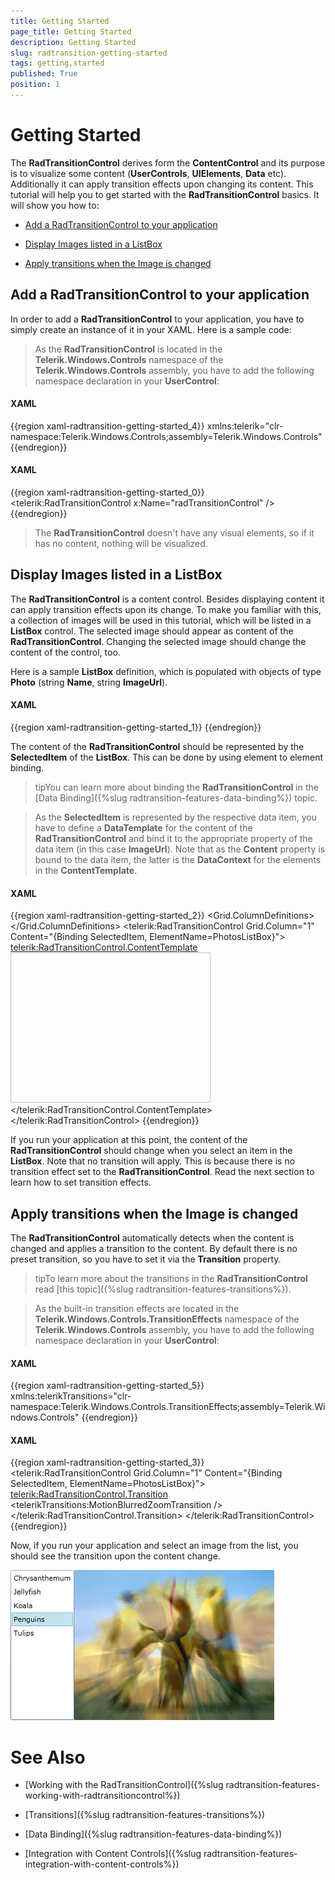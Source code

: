 ```yaml
---
title: Getting Started
page_title: Getting Started
description: Getting Started
slug: radtransition-getting-started
tags: getting,started
published: True
position: 1
---
```


# Getting Started

The __RadTransitionControl__ derives form the __ContentControl__ and its purpose is to visualize some content (__UserControls__, __UIElements__, __Data__ etc). Additionally it can apply transition effects upon changing its content. This tutorial will help you to get started with the __RadTransitionControl__ basics. It will show you how to:

* [Add a RadTransitionControl to your application](#add-a-radtransitioncontrol-to-your-application)

* [Display Images listed in a ListBox](#display-images-listed-in-a-listbox)

* [Apply transitions when the Image is changed](#apply-transitions-when-the-image-is-changed)

## Add a RadTransitionControl to your application

In order to add a __RadTransitionControl__ to your application, you have to simply create an instance of it in your XAML. Here is a sample code:

>As the __RadTransitionControl__ is located in the __Telerik.Windows.Controls__ namespace of the __Telerik.Windows.Controls__ assembly, you have to add the following namespace declaration in your __UserControl__:

#### __XAML__

{{region xaml-radtransition-getting-started_4}}
	xmlns:telerik="clr-namespace:Telerik.Windows.Controls;assembly=Telerik.Windows.Controls"
{{endregion}}

#### __XAML__

{{region xaml-radtransition-getting-started_0}}
	<telerik:RadTransitionControl x:Name="radTransitionControl" />
{{endregion}}

>The __RadTransitionControl__ doesn't have any visual elements, so if it has no content, nothing will be visualized.

## Display Images listed in a ListBox

The __RadTransitionControl__ is a content control. Besides displaying content it can apply transition effects upon its change. To make you familiar with this, a collection of images will be used in this tutorial, which will be listed in a __ListBox__ control. The selected image should appear as content of the __RadTransitionControl__. Changing the selected image should change the content of the control, too.

Here is a sample __ListBox__ definition, which is populated with objects of type __Photo__ (string __Name__, string __ImageUrl__).

#### __XAML__

{{region xaml-radtransition-getting-started_1}}
	<ListBox x:Name="PhotosListBox"
	    DisplayMemberPath="Name"
	    ItemsSource="{Binding PhotosCollection}" />
{{endregion}}

The content of the __RadTransitionControl__ should be represented by the __SelectedItem__ of the __ListBox__. This can be done by using element to element binding.

>tipYou can learn more about binding the __RadTransitionControl__ in the [Data Binding]({%slug radtransition-features-data-binding%}) topic.

>As the __SelectedItem__ is represented by the respective data item, you have to define a __DataTemplate__ for the content of the __RadTransitionControl__ and bind it to the appropriate property of the data item (in this case __ImageUrl__). Note that as the __Content__ property is bound to the data item, the latter is the __DataContext__ for the elements in the __ContentTemplate__.

#### __XAML__

{{region xaml-radtransition-getting-started_2}}
	<Grid x:Name="LayoutRoot">
	    <Grid.ColumnDefinitions>
	        <ColumnDefinition Width="Auto" />
	        <ColumnDefinition />
	    </Grid.ColumnDefinitions>
	    <ListBox x:Name="PhotosListBox1"
	DisplayMemberPath="Name"
	ItemsSource="{Binding PhotosCollection}" />
	    <telerik:RadTransitionControl Grid.Column="1"
	                            Content="{Binding SelectedItem, ElementName=PhotosListBox}">
	        <telerik:RadTransitionControl.ContentTemplate>
	            <DataTemplate>
	                <Image Source="{Binding ImageUrl}"
	                Stretch="Uniform"
	                Width="320"
	                Height="240" />
	            </DataTemplate>
	        </telerik:RadTransitionControl.ContentTemplate>
	    </telerik:RadTransitionControl>
	</Grid>
{{endregion}}

If you run your application at this point, the content of the __RadTransitionControl__ should change when you select an item in the __ListBox__. Note that no transition will apply. This is because there is no transition effect set to the __RadTransitionControl__. Read the next section to learn how to set transition effects.

## Apply transitions when the Image is changed

The __RadTransitionControl__ automatically detects when the content is changed and applies a transition to the content. By default there is no preset transition, so you have to set it via the __Transition__ property.

>tipTo learn more about the transitions in the __RadTransitionControl__ read [this topic]({%slug radtransition-features-transitions%}).

>As the built-in transition effects are located in the __Telerik.Windows.Controls.TransitionEffects__ namespace of the __Telerik.Windows.Controls__ assembly, you have to add the following namespace declaration in your __UserControl__:

#### __XAML__

{{region xaml-radtransition-getting-started_5}}
	xmlns:telerikTransitions="clr-namespace:Telerik.Windows.Controls.TransitionEffects;assembly=Telerik.Windows.Controls"
{{endregion}}

#### __XAML__

{{region xaml-radtransition-getting-started_3}}
	<telerik:RadTransitionControl Grid.Column="1"
	                      Content="{Binding SelectedItem, ElementName=PhotosListBox}">
	    <telerik:RadTransitionControl.Transition>
	        <telerikTransitions:MotionBlurredZoomTransition />
	    </telerik:RadTransitionControl.Transition>
	</telerik:RadTransitionControl>
{{endregion}}

Now, if you run your application and select an image from the list, you should see the transition upon the content change.

![](images/RadTransition_Getting_Started_01.png)

# See Also

 * [Working with the RadTransitionControl]({%slug radtransition-features-working-with-radtransitioncontrol%})

 * [Transitions]({%slug radtransition-features-transitions%})

 * [Data Binding]({%slug radtransition-features-data-binding%})

 * [Integration with Content Controls]({%slug radtransition-features-integration-with-content-controls%})
